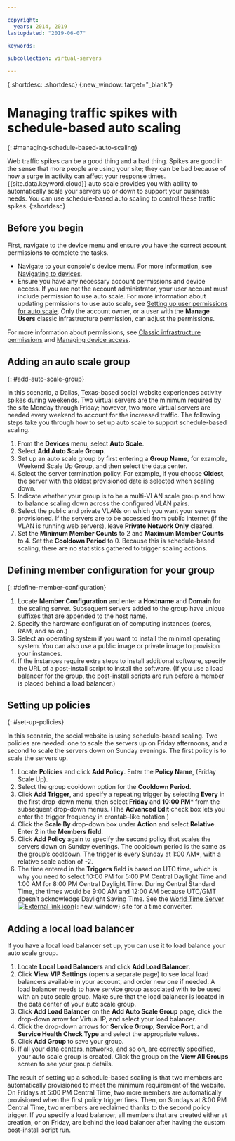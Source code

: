 ```yaml
---

copyright:
  years: 2014, 2019
lastupdated: "2019-06-07"

keywords:

subcollection: virtual-servers

---
```


{:shortdesc: .shortdesc}
{:new_window: target="_blank"}

# Managing traffic spikes with schedule-based auto scaling
{: #managing-schedule-based-auto-scaling}

Web traffic spikes can be a good thing and a bad thing. Spikes are good in the sense that more people are using your site; they can be bad because of how a surge in activity can affect your response times. {{site.data.keyword.cloud}} auto scale provides you with ability to automatically scale your servers up or down to support your business needs. You can use schedule-based auto scaling to control these traffic spikes. 
{:shortdesc}

## Before you begin
First, navigate to the device menu and ensure you have the correct account permissions to complete the tasks.

* Navigate to your console's device menu. For more information, see [Navigating to devices](/docs/vsi?topic=virtual-servers-navigating-devices).
* Ensure you have any necessary account permissions and device access. If you are not the account administrator, your user account must include permission to use auto scale. For more information about updating permissions to use auto scale, see [Setting up user permissions for auto scale](/docs/vsi?topic=virtual-servers-user-permissions-required-to-use-auto-scale). Only the account owner, or a user with the **Manage Users** classic infrastructure permission, can adjust the permissions. 

For more information about permissions, see [Classic infrastructure permissions](/docs/iam?topic=iam-infrapermission#infrapermission) and [Managing device access](/docs/vsi?topic=virtual-servers-managing-device-access).

## Adding an auto scale group
{: #add-auto-scale-group}

In this scenario, a Dallas, Texas-based social website experiences activity spikes during weekends. Two virtual servers are the minimum required by the site Monday through Friday; however, two more virtual servers are needed every weekend to account for the increased traffic. The following steps take you through how to set up auto scale to support schedule-based scaling.

1. From the **Devices** menu, select **Auto Scale**.
2. Select **Add Auto Scale Group**.
3. Set up an auto scale group by first entering a **Group Name**, for example, Weekend Scale Up Group, and then select the data center.
4. Select the server termination policy. For example, if you choose **Oldest**, the server with the oldest provisioned date is selected when scaling down.
5. Indicate whether your group is to be a multi-VLAN scale group and how to balance scaling down across the configured VLAN pairs.
6. Select the public and private VLANs on which you want your servers provisioned. If the servers are to be accessed from public internet (if the VLAN is running web servers), leave **Private Network Only** cleared.
7. Set the **Minimum Member Counts** to 2 and **Maximum Member Counts** to 4. Set the **Cooldown Period** to 0. Because this is schedule-based scaling, there are no statistics gathered to trigger scaling actions.

## Defining member configuration for your group
{: #define-member-configuration}

1. Locate **Member Configuration** and enter a **Hostname** and **Domain** for the scaling server. Subsequent servers added to the group have unique suffixes that are appended to the host name.
2. Specify the hardware configuration of computing instances (cores, RAM, and so on.)
3. Select an operating system if you want to install the minimal operating system. You can also use a public image or private image to provision your instances.
4. If the instances require extra steps to install additional software, specify the URL of a post-install script to install the software. (If you use a load balancer for the group, the post-install scripts are run before a member is placed behind a load balancer.)

## Setting up policies
{: #set-up-policies}

In this scenario, the social website is using schedule-based scaling. Two policies are needed: one to scale the servers up on Friday afternoons, and a second to scale the servers down on Sunday evenings. The first policy is to scale the servers up.

1. Locate **Policies** and click **Add Policy**. Enter the **Policy Name**, (Friday Scale Up).
2. Select the group cooldown option for the **Cooldown Period**.
3. Click **Add Trigger**, and specify a repeating trigger by selecting **Every** in the first drop-down menu, then select **Friday** and **10:00 PM**\* from the subsequent drop-down menus. (The **Advanced Edit** check box lets you enter the trigger frequency in crontab–like notation.)
4. Click the **Scale By** drop-down box under **Action** and select **Relative**. Enter 2 in the **Members field**.
5. Click **Add Policy** again to specify the second policy that scales the servers down on Sunday evenings. The cooldown period is the same as the group’s cooldown. The trigger is every Sunday at 1:00 AM*, with a relative scale action of -2.
6. The time entered in the **Triggers** field is based on UTC time, which is why you need to select 10:00 PM for 5:00 PM Central Daylight Time and 1:00 AM for 8:00 PM Central Daylight Time. During Central Standard Time, the times would be 9:00 AM and 12:00 AM because UTC/GMT doesn’t acknowledge Daylight Saving Time. See the [World Time Server ![External link icon](../../icons/launch-glyph.svg "External link icon")](http://www.worldtimeserver.com/current_time_in_UTC.aspx){: new_window} site for a time converter.

## Adding a local load balancer

If you have a local load balancer set up, you can use it to load balance your auto scale group.

1. Locate **Local Load Balancers** and click **Add Load Balancer**.
2. Click **View VIP Settings** (opens a separate page) to see local load balancers available in your account, and order new one if needed. A load balancer needs to have service group associated with to be used with an auto scale group. Make sure that the load balancer is located in the data center of your auto scale group.
3. Click **Add Load Balancer** on the **Add Auto Scale Group** page, click the drop-down arrow for Virtual IP, and select your load balancer.
4. Click the drop-down arrows for **Service Group**, **Service Port**, and **Service Health Check Type** and select the appropriate values.
5. Click **Add Group** to save your group.
6. If all your data centers, networks, and so on, are correctly specified, your auto scale group is created. Click the group on the **View All Groups** screen to see your group details.

The result of setting up a schedule-based scaling is that two members are automatically provisioned to meet the minimum requirement of the website. On Fridays at 5:00 PM Central Time, two more members are automatically provisioned when the first policy trigger fires. Then, on Sundays at 8:00 PM Central Time, two members are reclaimed thanks to the second policy trigger. If you specify a load balancer, all members that are created either at creation, or on Friday, are behind the load balancer after having the custom post-install script run.
